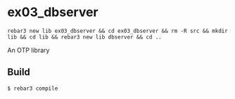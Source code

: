 ex03_dbserver
=====
```
rebar3 new lib ex03_dbserver && cd ex03_dbserver && rm -R src && mkdir lib && cd lib && rebar3 new lib dbserver && cd ..
```
An OTP library

Build
-----

    $ rebar3 compile
